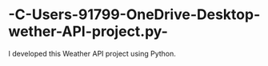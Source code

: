 # -C-Users-91799-OneDrive-Desktop-wether-API-project.py-
I developed this Weather API project using Python.
